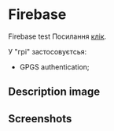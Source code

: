# Firebase
Firebase test
Посилання [клік]().  

У "грі" застосовуєтсья:
* GPGS authentication;
## Description image
## Screenshots

